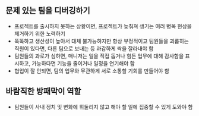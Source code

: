 ## 문제 있는 팀을 디버깅하기
- 프로젝트를 출시하지 못하는 상황이면, 프로젝트가 늦춰져 생기는 여러 병목 현상을 제거하기 위한 노력하기
- 똑똑하고 생산성이 높아서 대체 불가능하지만 항상 부정적이고 팀원들을 괴롭히는 직원이 있다면, 다른 팀으로 보내는 등 과감하게 싹을 잘라내야 함
- 팀원들의 과로가 심하면, 매니저는 일을 직접 돕거나 힘든 업무에 대해 감사함을 표시하고, 가능하다면 기능을 줄이거나 일정을 연기해야 함
- 협업이 잘 안되면, 팀의 업무와 무관하게 서로 소통할 기회를 만들어야 함

## 바람직한 방패막이 역할
- 팀원들이 사내 정치 및 변화에 휘둘리지 않고 해야 할 일에 집중할 수 있게 도와야 함